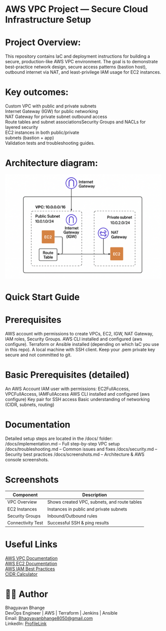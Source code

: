 #  AWS VPC Project — Secure Cloud Infrastructure Setup
# Project Overview:
This repository contains IaC and deployment instructions for building a secure, production-like AWS VPC environment. The goal is to demonstrate best-practice network design, secure access patterns (bastion host), outbound internet via NAT, and least-privilege IAM usage for EC2 instances.

# Key outcomes:
Custom VPC with public and private subnets  
Internet Gateway (IGW) for public networking  
NAT Gateway for private subnet outbound access  
Route tables and subnet associationsSecurity Groups and NACLs for layered security  
EC2 instances in both public/private  
subnets (bastion + app)    
Validation tests and troubleshooting guides.    

# Architecture diagram:
![image alt](https://github.com/Bhagyavan8050/AWS-VPC-Prod/blob/55b9085bf37cc4c337c7a1d30618bd1022254c25/Architecture.png)


# Quick Start Guide
#  Prerequisites
AWS account with permissions to create VPCs, EC2, IGW, NAT Gateway, IAM roles, Security Groups.
AWS CLI installed and configured (aws configure).
Terraform or Ansible installed (depending on which IaC you use in this repo).
A local machine with SSH client. Keep your .pem private key secure and not committed to git.


# Basic Prerequisites (detailed)
An AWS Account
IAM user with permissions: EC2FullAccess, VPCFullAccess, IAMFullAccess
AWS CLI installed and configured (aws configure)
Key pair for SSH access
Basic understanding of networking (CIDR, subnets, routing)


# Documentation
Detailed setup steps are located in the /docs/ folder:
/docs/implementation.md – Full step-by-step VPC setup
/docs/troubleshooting.md – Common issues and fixes
/docs/security.md – Security best practices
/docs/screenshots.md – Architecture & AWS console screenshots.

# Screenshots
| Component         | Description                                  |
| ----------------- | -------------------------------------------- |
| VPC Overview      | Shows created VPC, subnets, and route tables |
| EC2 Instances     | Instances in public and private subnets      |
| Security Groups   | Inbound/Outbound rules                       |
| Connectivity Test | Successful SSH & ping results                |


# Useful Links
[AWS VPC Documentation](https://docs.aws.amazon.com/vpc/)  
[AWS EC2 Documentation](https://docs.aws.amazon.com/ec2/)  
[AWS IAM Best Practices](https://docs.aws.amazon.com/IAM/latest/UserGuide/best-practices.html)  
[CIDR Calculator](https://www.ipaddressguide.com/cidr)


# 👨‍💻 Author
Bhagyavan Bhange  
DevOps Engineer | AWS | Terraform | Jenkins | Ansible  
Email: Bhagyavanbhange8050@gmail.com  
LinkedIn: [ProfileLink](https://www.linkedin.com/in/bhagyavan-bhange-1196a0227/)  

